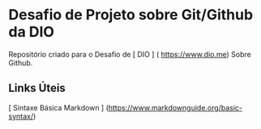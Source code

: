 # Desafio de Projeto sobre Git/Github da DIO
Repositório criado para o Desafio de [ DIO ] ( https://www.dio.me) Sobre Github.

## Links Úteis
[ Sintaxe Básica Markdown ] (https://www.markdownguide.org/basic-syntax/)
